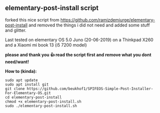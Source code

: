 ## elementary-post-install script

forked this nice script from https://github.com/ramizdemiurge/elementary-post-install and removed the things i did not need and added some stuff and glitter.

Last tested on elementary OS 5.0 Juno (20-06-2019) on a Thinkpad X260 and a Xiaomi mi book 13 (i5 7200 model)

**please and thank you :+1: read the script first and remove what you dont need/want!**


**How to (kinda):**
```
sudo apt update
sudo apt install git
git clone https://github.com/beukhof1/SPIFEOS-Simple-Post-Installer-For-Elementary-OS.git
cd elementary-post-install
chmod +x elementary-post-install.sh
sudo ./elementary-post-install.sh
```

